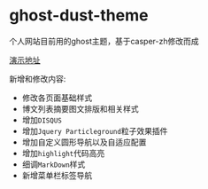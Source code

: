 # ghost-dust-theme

个人网站目前用的ghost主题，基于casper-zh修改而成

[演示地址](http://breezedust.com)

新增和修改内容:

+ 修改各页面基础样式
+ 博文列表摘要图文排版和相关样式
+ 增加`DISQUS`
+ 增加`Jquery Particleground`粒子效果插件
+ 增加自定义圆形导航以及自适应配置
+ 增加`highlight`代码高亮
+ 细调`MarkDown`样式
+ 新增菜单栏标签导航




